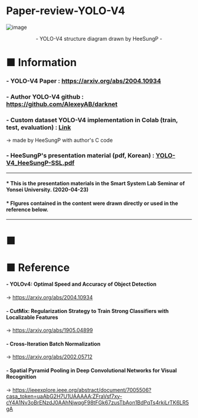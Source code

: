 # Paper-review-YOLO-V4


![image](https://user-images.githubusercontent.com/67678405/119102035-92551200-ba54-11eb-8f7f-97a55e0e54f3.png)
<div style="text" align="center"> - YOLO-V4 structure diagram drawn by HeeSungP - </div>

# ■ Information

### - YOLO-V4 Paper : https://arxiv.org/abs/2004.10934
### - Author YOLO-V4 github : https://github.com/AlexeyAB/darknet
### - Custom dataset  YOLO-V4 implementation in Colab (train, test, evaluation) : [Link][1]
 -> made by HeeSungP with author's C code
### - HeeSungP's presentation material (pdf, Korean) : [YOLO-V4_HeeSungP-SSL.pdf](https://github.com/HeeSungP/Paper-review-YOLO-V4/files/6526067/YOLO-V4_HeeSungP-SSL.pdf)

---
#### * This is the presentation materials in the Smart System Lab Seminar of Yonsei University. (2020-04-23)
#### * FIgures contained in the content were drawn directly or used in the reference below.
---

# ■ 






# ■ Reference
#### - YOLOv4: Optimal Speed and Accuracy of Object Detection
 -> https://arxiv.org/abs/2004.10934
#### - CutMix: Regularization Strategy to Train Strong Classifiers with Localizable Features
 -> https://arxiv.org/abs/1905.04899
#### - Cross-Iteration Batch Normalization
 -> https://arxiv.org/abs/2002.05712
#### - Spatial Pyramid Pooling in Deep Convolutional Networks for Visual Recognition
 -> https://ieeexplore.ieee.org/abstract/document/7005506?casa_token=uaAbG2H7U1UAAAAA:ZFraVsf7xy-cY4A1Nv3oBrENzdJ0AAhNjwqgF98tFGk67zusTbAon1BdPqTs4rkiLrTK6LR5gA


[1]:https://colab.research.google.com/drive/1pW_32rglHUImXLlqcqrkWnejhn3wwu4M?usp=sharing
